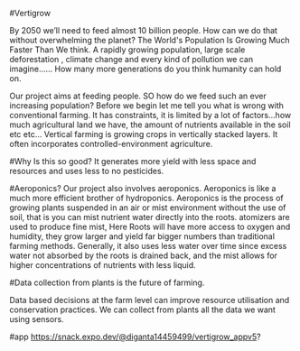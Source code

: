 #Vertigrow

By 2050 we’ll need to feed almost 10 billion people. How can we do that without overwhelming the planet? The World's Population Is Growing Much Faster Than We think. A rapidly growing population, large scale deforestation , climate change and every kind of pollution we can imagine…… How many more generations do you think humanity can hold on.

Our project aims at feeding people. SO how do we feed such an ever increasing population? Before we begin let me tell you what is wrong with conventional farming. It has constraints, it is limited by a lot of factors…how much agricultural land we have, the amount of nutrients available in the soil etc etc… Vertical farming is growing crops in vertically stacked layers. It often incorporates controlled-environment agriculture.

#Why Is this so good?
It generates more yield with less space and resources and uses less to no pesticides.

#Aeroponics?
Our project also involves aeroponics. Aeroponics is like a much more efficient brother of hydroponics. Aeroponics is the process of growing plants suspended in an air or mist environment without the use of soil, that is you can mist nutrient water directly into the roots. atomizers are used to produce fine mist, Here Roots will have more access to oxygen and humidity, they grow larger and yield far bigger numbers than traditional farming methods. Generally, it also uses less water over time since excess water not absorbed by the roots is drained back, and the mist allows for higher concentrations of nutrients with less liquid.

#Data collection from plants is the future of farming.

Data based decisions at the farm level can improve resource utilisation and conservation practices. We can collect from plants all the data we want using sensors.


#app
https://snack.expo.dev/@diganta14459499/vertigrow_appv5?
